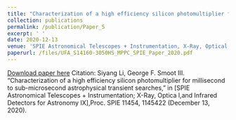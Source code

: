 ```yaml
---
title: "Characterization of a high efficiency silicon photomultiplier for millisecond to sub-microsecond astrophysical transient searches"
collection: publications
permalink: /publication/Paper_5
excerpt: ' '
date: 2020-12-13
venue: 'SPIE Astronomical Telescopes + Instrumentation, X-Ray, Optical,and Infrared Detectors for Astronomy IX, Proc. SPIE 11454'
paperurl: /files/UFA_S14160-3050HS_MPPC_SPIE_Paper_2020.pdf
---
```


[Download paper here](/files/UFA_S14160-3050HS_MPPC_SPIE_Paper_2020.pdf)
Citation: Siyang Li, George F. Smoot III. “Characterization of a high efficiency silicon photomultiplier for millisecond to sub-microsecond astrophysical transient searches,” in [SPIE Astronomical Telescopes + Instrumentation; X-Ray, Optica
l,and Infrared Detectors for Astronomy IX],Proc. SPIE 11454, 1145422 (December 13, 2020).
